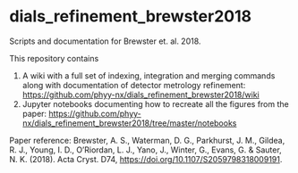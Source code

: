 # dials_refinement_brewster2018
Scripts and documentation for Brewster et. al. 2018.

This repository contains

1)  A wiki with a full set of indexing, integration and merging commands along with documentation of detector metrology refinement:
https://github.com/phyy-nx/dials_refinement_brewster2018/wiki
2)  Jupyter notebooks documenting how to recreate all the figures from the paper: https://github.com/phyy-nx/dials_refinement_brewster2018/tree/master/notebooks

Paper reference:
Brewster, A. S., Waterman, D. G., Parkhurst, J. M., Gildea, R. J., Young, I. D., O’Riordan, L. J., Yano, J., Winter, G.,
Evans, G. & Sauter, N. K. (2018). Acta Cryst. D74, https://doi.org/10.1107/S2059798318009191.
